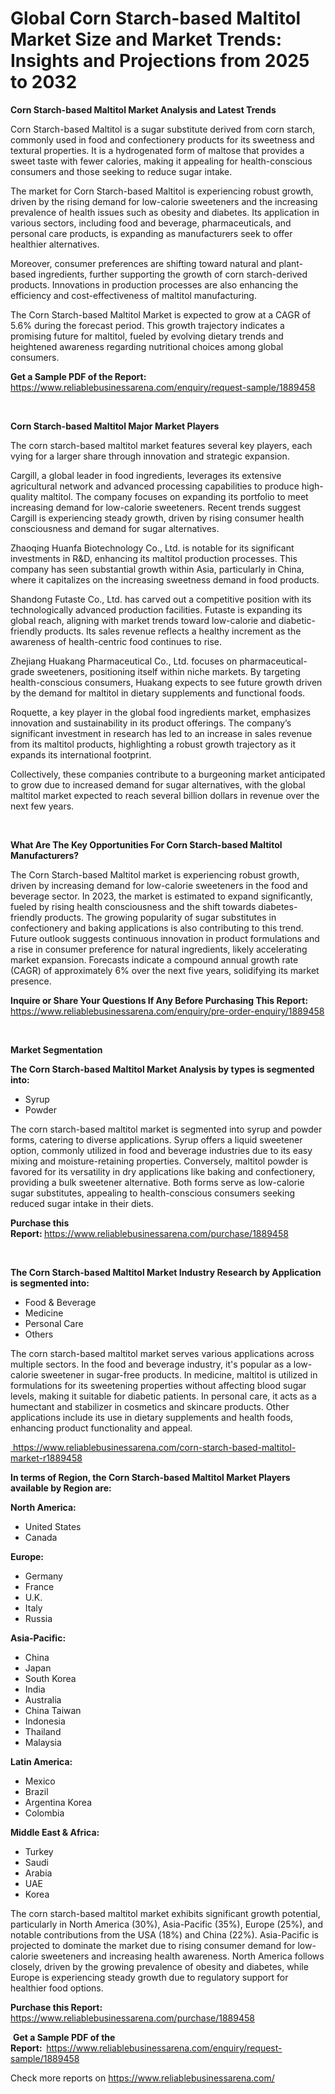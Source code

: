 <p><h1>Global Corn Starch-based Maltitol Market Size and Market Trends: Insights and Projections from 2025 to 2032</h1></p><p><strong>Corn Starch-based Maltitol Market Analysis and Latest Trends</strong></p>
<p><p>Corn Starch-based Maltitol is a sugar substitute derived from corn starch, commonly used in food and confectionery products for its sweetness and textural properties. It is a hydrogenated form of maltose that provides a sweet taste with fewer calories, making it appealing for health-conscious consumers and those seeking to reduce sugar intake.</p><p>The market for Corn Starch-based Maltitol is experiencing robust growth, driven by the rising demand for low-calorie sweeteners and the increasing prevalence of health issues such as obesity and diabetes. Its application in various sectors, including food and beverage, pharmaceuticals, and personal care products, is expanding as manufacturers seek to offer healthier alternatives.</p><p>Moreover, consumer preferences are shifting toward natural and plant-based ingredients, further supporting the growth of corn starch-derived products. Innovations in production processes are also enhancing the efficiency and cost-effectiveness of maltitol manufacturing.</p><p>The Corn Starch-based Maltitol Market is expected to grow at a CAGR of 5.6% during the forecast period. This growth trajectory indicates a promising future for maltitol, fueled by evolving dietary trends and heightened awareness regarding nutritional choices among global consumers.</p></p>
<p><strong>Get a Sample PDF of the Report:&nbsp;</strong> <a href="https://www.reliablebusinessarena.com/enquiry/request-sample/1889458?utm_campaign=2630&utm_medium=2&utm_source=Github&utm_content=ia&utm_term=28032025&utm_id=corn-starch-based-maltitol">https://www.reliablebusinessarena.com/enquiry/request-sample/1889458</a></p>
<p>&nbsp;</p>
<p><strong>Corn Starch-based Maltitol Major Market Players</strong></p>
<p><p>The corn starch-based maltitol market features several key players, each vying for a larger share through innovation and strategic expansion. </p><p>Cargill, a global leader in food ingredients, leverages its extensive agricultural network and advanced processing capabilities to produce high-quality maltitol. The company focuses on expanding its portfolio to meet increasing demand for low-calorie sweeteners. Recent trends suggest Cargill is experiencing steady growth, driven by rising consumer health consciousness and demand for sugar alternatives.</p><p>Zhaoqing Huanfa Biotechnology Co., Ltd. is notable for its significant investments in R&D, enhancing its maltitol production processes. This company has seen substantial growth within Asia, particularly in China, where it capitalizes on the increasing sweetness demand in food products. </p><p>Shandong Futaste Co., Ltd. has carved out a competitive position with its technologically advanced production facilities. Futaste is expanding its global reach, aligning with market trends toward low-calorie and diabetic-friendly products. Its sales revenue reflects a healthy increment as the awareness of health-centric food continues to rise. </p><p>Zhejiang Huakang Pharmaceutical Co., Ltd. focuses on pharmaceutical-grade sweeteners, positioning itself within niche markets. By targeting health-conscious consumers, Huakang expects to see future growth driven by the demand for maltitol in dietary supplements and functional foods.</p><p>Roquette, a key player in the global food ingredients market, emphasizes innovation and sustainability in its product offerings. The company’s significant investment in research has led to an increase in sales revenue from its maltitol products, highlighting a robust growth trajectory as it expands its international footprint.</p><p>Collectively, these companies contribute to a burgeoning market anticipated to grow due to increased demand for sugar alternatives, with the global maltitol market expected to reach several billion dollars in revenue over the next few years.</p></p>
<p>&nbsp;</p>
<p><strong>What Are The Key Opportunities For Corn Starch-based Maltitol Manufacturers?</strong></p>
<p><p>The Corn Starch-based Maltitol market is experiencing robust growth, driven by increasing demand for low-calorie sweeteners in the food and beverage sector. In 2023, the market is estimated to expand significantly, fueled by rising health consciousness and the shift towards diabetes-friendly products. The growing popularity of sugar substitutes in confectionery and baking applications is also contributing to this trend. Future outlook suggests continuous innovation in product formulations and a rise in consumer preference for natural ingredients, likely accelerating market expansion. Forecasts indicate a compound annual growth rate (CAGR) of approximately 6% over the next five years, solidifying its market presence.</p></p>
<p><strong>Inquire or Share Your Questions If Any Before Purchasing This Report:</strong> <a href="https://www.reliablebusinessarena.com/enquiry/pre-order-enquiry/1889458?utm_campaign=2630&utm_medium=2&utm_source=Github&utm_content=ia&utm_term=28032025&utm_id=corn-starch-based-maltitol">https://www.reliablebusinessarena.com/enquiry/pre-order-enquiry/1889458</a></p>
<p>&nbsp;</p>
<p><strong>Market Segmentation</strong></p>
<p><strong>The Corn Starch-based Maltitol Market Analysis by types is segmented into:</strong></p>
<p><ul><li>Syrup</li><li>Powder</li></ul></p>
<p><p>The corn starch-based maltitol market is segmented into syrup and powder forms, catering to diverse applications. Syrup offers a liquid sweetener option, commonly utilized in food and beverage industries due to its easy mixing and moisture-retaining properties. Conversely, maltitol powder is favored for its versatility in dry applications like baking and confectionery, providing a bulk sweetener alternative. Both forms serve as low-calorie sugar substitutes, appealing to health-conscious consumers seeking reduced sugar intake in their diets.</p></p>
<p><strong>Purchase this Report:&nbsp;</strong><a href="https://www.reliablebusinessarena.com/purchase/1889458?utm_campaign=2630&utm_medium=2&utm_source=Github&utm_content=ia&utm_term=28032025&utm_id=corn-starch-based-maltitol">https://www.reliablebusinessarena.com/purchase/1889458</a></p>
<p>&nbsp;</p>
<p><strong>The Corn Starch-based Maltitol Market Industry Research by Application is segmented into:</strong></p>
<p><ul><li>Food & Beverage</li><li>Medicine</li><li>Personal Care</li><li>Others</li></ul></p>
<p><p>The corn starch-based maltitol market serves various applications across multiple sectors. In the food and beverage industry, it's popular as a low-calorie sweetener in sugar-free products. In medicine, maltitol is utilized in formulations for its sweetening properties without affecting blood sugar levels, making it suitable for diabetic patients. In personal care, it acts as a humectant and stabilizer in cosmetics and skincare products. Other applications include its use in dietary supplements and health foods, enhancing product functionality and appeal.</p></p>
<p><a href="https://www.reliablebusinessarena.com/corn-starch-based-maltitol-market-r1889458?utm_campaign=2630&utm_medium=2&utm_source=Github&utm_content=ia&utm_term=28032025&utm_id=corn-starch-based-maltitol">&nbsp;https://www.reliablebusinessarena.com/corn-starch-based-maltitol-market-r1889458</a></p>
<p><strong>In terms of Region, the Corn Starch-based Maltitol Market Players available by Region are:</strong></p>
<p>
    <p> <strong> North America: </strong>
        <ul>
            <li>United States</li>
            <li>Canada</li>
        </ul>
        </p> 
    <p> <strong> Europe: </strong>
        <ul>
            <li>Germany</li>
            <li>France</li>
            <li>U.K.</li>
            <li>Italy</li>
            <li>Russia</li>
        </ul>
        </p> 
    <p> <strong> Asia-Pacific: </strong>
        <ul>
            <li>China</li>
            <li>Japan</li>
            <li>South Korea</li>
            <li>India</li>
            <li>Australia</li>
            <li>China Taiwan</li>
            <li>Indonesia</li>
            <li>Thailand</li>
            <li>Malaysia</li>
        </ul>
        </p> 
    <p> <strong> Latin America: </strong>
        <ul>
            <li>Mexico</li>
            <li>Brazil</li>
            <li>Argentina Korea</li>
            <li>Colombia</li>
        </ul>
        </p> 
    <p> <strong> Middle East & Africa: </strong>
        <ul>
            <li>Turkey</li>
            <li>Saudi</li>
            <li>Arabia</li>
            <li>UAE</li>
            <li>Korea</li>
        </ul>
    </p>
    </p>
<p><p>The corn starch-based maltitol market exhibits significant growth potential, particularly in North America (30%), Asia-Pacific (35%), Europe (25%), and notable contributions from the USA (18%) and China (22%). Asia-Pacific is projected to dominate the market due to rising consumer demand for low-calorie sweeteners and increasing health awareness. North America follows closely, driven by the growing prevalence of obesity and diabetes, while Europe is experiencing steady growth due to regulatory support for healthier food options.</p></p>
<p><strong>Purchase this Report: </strong><a href="https://www.reliablebusinessarena.com/purchase/1889458?utm_campaign=2630&utm_medium=2&utm_source=Github&utm_content=ia&utm_term=28032025&utm_id=corn-starch-based-maltitol">https://www.reliablebusinessarena.com/purchase/1889458</a></p>
<p>&nbsp;<strong>Get a Sample PDF of the Report:&nbsp;&nbsp;</strong><a href="https://www.reliablebusinessarena.com/enquiry/request-sample/1889458?utm_campaign=2630&utm_medium=2&utm_source=Github&utm_content=ia&utm_term=28032025&utm_id=corn-starch-based-maltitol">https://www.reliablebusinessarena.com/enquiry/request-sample/1889458</a></p>
<p><strong></strong></p>
<p>Check more reports on <a href="https://www.reliablebusinessarena.com/?utm_campaign=2630&utm_medium=2&utm_source=Github&utm_content=ia&utm_term=28032025&utm_id=corn-starch-based-maltitol">https://www.reliablebusinessarena.com/</a></p>